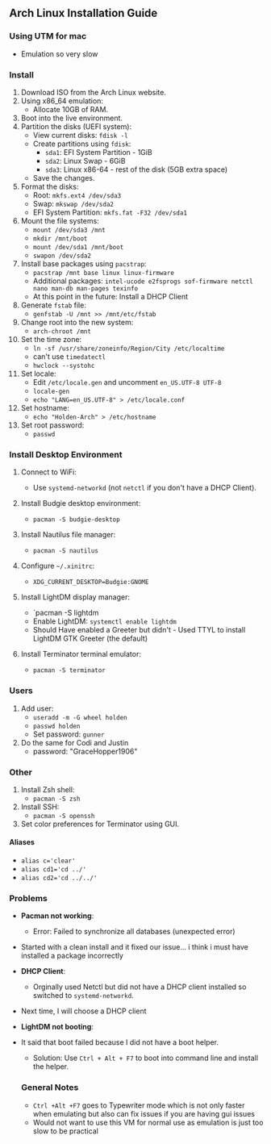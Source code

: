 ## Arch Linux Installation Guide

### Using UTM for mac
- Emulation so very slow

### Install
1. Download ISO from the Arch Linux website.
2. Using x86_64 emulation:
    - Allocate 10GB of RAM.
3. Boot into the live environment.
4. Partition the disks (UEFI system):
    - View current disks: `fdisk -l`
    - Create partitions using `fdisk`:
      - `sda1`: EFI System Partition - 1GiB
      - `sda2`: Linux Swap - 6GiB
      - `sda3`: Linux x86-64 - rest of the disk (5GB extra space)
    - Save the changes.
5. Format the disks:
    - Root: `mkfs.ext4 /dev/sda3`
    - Swap: `mkswap /dev/sda2`
    - EFI System Partition: `mkfs.fat -F32 /dev/sda1`
6. Mount the file systems:
    - `mount /dev/sda3 /mnt`
    - `mkdir /mnt/boot`
    - `mount /dev/sda1 /mnt/boot`
    - `swapon /dev/sda2`
7. Install base packages using `pacstrap`:
    - `pacstrap /mnt base linux linux-firmware`
    - Additional packages: `intel-ucode e2fsprogs sof-firmware netctl nano man-db man-pages texinfo`
    - At this point in the future: Install a DHCP Client
8. Generate `fstab` file:
    - `genfstab -U /mnt >> /mnt/etc/fstab`
9. Change root into the new system:
    - `arch-chroot /mnt`
10. Set the time zone:
     - `ln -sf /usr/share/zoneinfo/Region/City /etc/localtime`
     - can't use `timedatectl`
     - `hwclock --systohc`
11. Set locale:
     - Edit `/etc/locale.gen` and uncomment `en_US.UTF-8 UTF-8`
     - `locale-gen`
     - `echo "LANG=en_US.UTF-8" > /etc/locale.conf`
12. Set hostname:
     - `echo "Holden-Arch" > /etc/hostname`
13. Set root password:
     - `passwd`

### Install Desktop Environment
1. Connect to WiFi:
    - Use `systemd-networkd` (not `netctl` if you don't have a DHCP Client).
2. Install Budgie desktop environment:
    - `pacman -S budgie-desktop`
3. Install Nautilus file manager:
    - `pacman -S nautilus`
4. Configure `~/.xinitrc`:
    - `XDG_CURRENT_DESKTOP=Budgie:GNOME`
5. Install LightDM display manager:
    - `pacman -S lightdm 
    - Enable LightDM: `systemctl enable lightdm`
    - Should Have enabled a Greeter but didn't - Used TTYL to install LightDM GTK Greeter (the default) 

6. Install Terminator terminal emulator:
    - `pacman -S terminator`

### Users
1. Add user:
    - `useradd -m -G wheel holden`
    - `passwd holden`
    - Set password: `gunner`
2. Do the same for Codi and Justin
    - password: "GraceHopper1906"

### Other
1. Install Zsh shell:
    - `pacman -S zsh`
2. Install SSH:
    - `pacman -S openssh`
3. Set color preferences for Terminator using GUI.


#### Aliases
- `alias c='clear'`
- `alias cd1='cd ../'`
- `alias cd2='cd ../../'`

### Problems
- **Pacman not working**:
  - Error: Failed to synchronize all databases (unexpected error)
- Started with a clean install and it fixed our issue... i think i must have installed a package incorrectly
- **DHCP Client**:
  - Orginally used Netctl but did not have a DHCP client installed so switched to `systemd-networkd`.
- Next time, I will choose a DHCP client
- **LightDM not booting**:
- It said that boot failed because I did not have a boot helper.
  - Solution: Use `Ctrl + Alt + F7` to boot into command line and install the helper.

  ### General Notes
  - `Ctrl +Alt +F7` goes to Typewriter mode which is not only faster when emulating but also can fix issues if you are having gui issues
  - Would not want to use this VM for normal use as emulation is just too slow to be practical

<!--
- Using UTM
- Go to ttyl option-control-fn- fkeys
## Install
1. Download ISO from Arch Website
2. Using a x86_64 Emulation 
	1. 10gb of ram
3. Boot into Live Environment
4. Partition the disks
	- I have a UEFI system so I made 3 partitions - Using fdisk
		- view current disks with fdisk -l
		- sda/1 to be boot - EFI System Partition - 1GiB
		- sda/2 to be Swap - Linux Swap - 6GiB
		- sda/3 to be Root - Linux x86-64 - rest of disk - 5Gb for extra space just in case
		- Save the changes 
		- 
1. Format the Disks
	- Root - ext4
	- Swap - mkswap
	- EFI System Partition - 
2. Mount the File Systems!
3. install package using pacstrap (not pacman)
	1. pacstrap -K /mnt base linux linux-firmware
	2. intel-ucode, e2fsprogs, sof-firmware, netctl, nano, man-db, ma-pages, texinfo
4. Create a fstab file
	1. genfstab -U /mnt >> /mnt/etc/fstab
5. chroot into arch
	1. arch-chroot /mnt
6. Set the time zone
7. Set Locale File
8. Set Hostname as Holden-Arch
9. Set Password - HoldenArch
10. Redid everything with a clean install to fix issues


## Install Desktop Environment
- First I needed to connect to wifi
	- Used Systemd-Networkd
	- Not netctl
- Decided to use Budgie for my desktop environment - pacman -S budgie
- Nautilus file manager
- ~/.xinitrc
- LightDM as my Display Manager
- Installed Terminator for a Terminal Emulator
- 

## Users
	'useradd -m -G wheelholden`
	`passwd holden`
PASSWORD: gunner


export XDG_CURRENT_DESKTOP=Budgie:GNOME
exec budgie-desktop
- 

## Other
`pacman -S zsh`
`pacman -S ssh`
Used the preferences on my GUI to set color preferences for terminator - my terminal
#### Alias
- `alias c='clear'
- `alias cd1=' cd ../'
- `alias cd2= 'cd ../../'`
- `

### Problems
- Pacman not working 
	- Failed to synchronize all databases (unexpected error)
	- Started from scratch and 
	- 
	- DHCP Client?
		- Didn't have on installed so pivoting to systemd networkd
- I didn't install a helper with LightDM so it wouldn't boot, but I figured out that function control option f7 would boot into command line and installed the helper
-->

